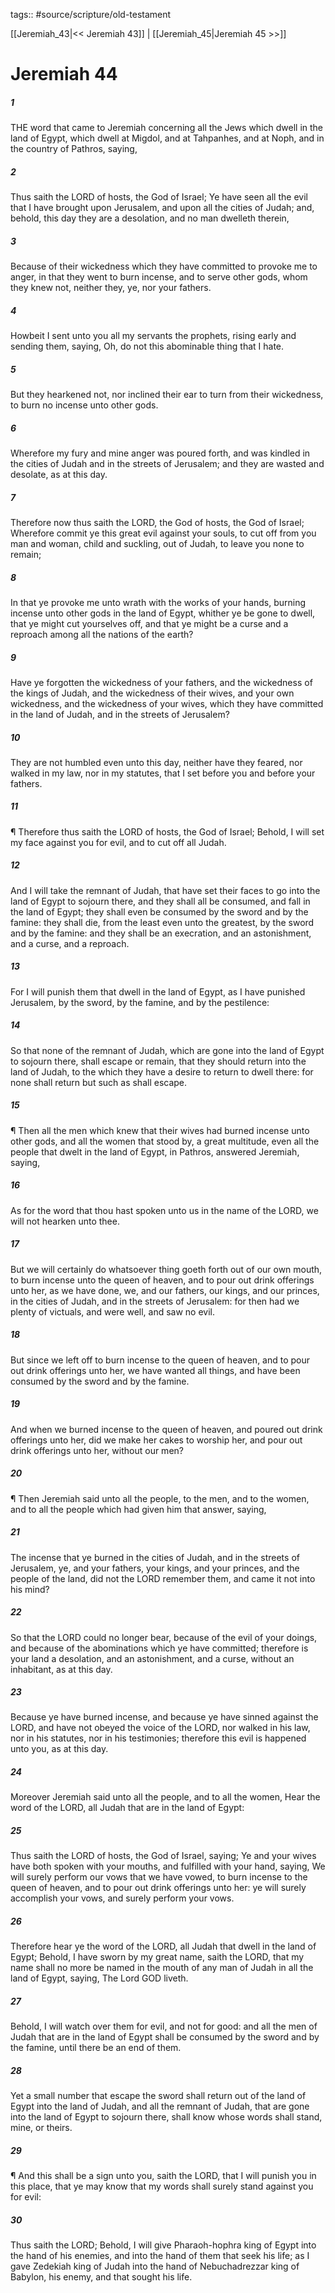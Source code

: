 tags:: #source/scripture/old-testament

[[Jeremiah_43|<< Jeremiah 43]] | [[Jeremiah_45|Jeremiah 45 >>]]

# Jeremiah 44

##### 1

THE word that came to Jeremiah concerning all the Jews which dwell in the land of Egypt, which dwell at Migdol, and at Tahpanhes, and at Noph, and in the country of Pathros, saying,

##### 2

Thus saith the LORD of hosts, the God of Israel; Ye have seen all the evil that I have brought upon Jerusalem, and upon all the cities of Judah; and, behold, this day they are a desolation, and no man dwelleth therein,

##### 3

Because of their wickedness which they have committed to provoke me to anger, in that they went to burn incense, and to serve other gods, whom they knew not, neither they, ye, nor your fathers.

##### 4

Howbeit I sent unto you all my servants the prophets, rising early and sending them, saying, Oh, do not this abominable thing that I hate.

##### 5

But they hearkened not, nor inclined their ear to turn from their wickedness, to burn no incense unto other gods.

##### 6

Wherefore my fury and mine anger was poured forth, and was kindled in the cities of Judah and in the streets of Jerusalem; and they are wasted and desolate, as at this day.

##### 7

Therefore now thus saith the LORD, the God of hosts, the God of Israel; Wherefore commit ye this great evil against your souls, to cut off from you man and woman, child and suckling, out of Judah, to leave you none to remain;

##### 8

In that ye provoke me unto wrath with the works of your hands, burning incense unto other gods in the land of Egypt, whither ye be gone to dwell, that ye might cut yourselves off, and that ye might be a curse and a reproach among all the nations of the earth?

##### 9

Have ye forgotten the wickedness of your fathers, and the wickedness of the kings of Judah, and the wickedness of their wives, and your own wickedness, and the wickedness of your wives, which they have committed in the land of Judah, and in the streets of Jerusalem?

##### 10

They are not humbled even unto this day, neither have they feared, nor walked in my law, nor in my statutes, that I set before you and before your fathers.

##### 11

¶ Therefore thus saith the LORD of hosts, the God of Israel; Behold, I will set my face against you for evil, and to cut off all Judah.

##### 12

And I will take the remnant of Judah, that have set their faces to go into the land of Egypt to sojourn there, and they shall all be consumed, and fall in the land of Egypt; they shall even be consumed by the sword and by the famine: they shall die, from the least even unto the greatest, by the sword and by the famine: and they shall be an execration, and an astonishment, and a curse, and a reproach.

##### 13

For I will punish them that dwell in the land of Egypt, as I have punished Jerusalem, by the sword, by the famine, and by the pestilence:

##### 14

So that none of the remnant of Judah, which are gone into the land of Egypt to sojourn there, shall escape or remain, that they should return into the land of Judah, to the which they have a desire to return to dwell there: for none shall return but such as shall escape.

##### 15

¶ Then all the men which knew that their wives had burned incense unto other gods, and all the women that stood by, a great multitude, even all the people that dwelt in the land of Egypt, in Pathros, answered Jeremiah, saying,

##### 16

As for the word that thou hast spoken unto us in the name of the LORD, we will not hearken unto thee.

##### 17

But we will certainly do whatsoever thing goeth forth out of our own mouth, to burn incense unto the queen of heaven, and to pour out drink offerings unto her, as we have done, we, and our fathers, our kings, and our princes, in the cities of Judah, and in the streets of Jerusalem: for then had we plenty of victuals, and were well, and saw no evil.

##### 18

But since we left off to burn incense to the queen of heaven, and to pour out drink offerings unto her, we have wanted all things, and have been consumed by the sword and by the famine.

##### 19

And when we burned incense to the queen of heaven, and poured out drink offerings unto her, did we make her cakes to worship her, and pour out drink offerings unto her, without our men?

##### 20

¶ Then Jeremiah said unto all the people, to the men, and to the women, and to all the people which had given him that answer, saying,

##### 21

The incense that ye burned in the cities of Judah, and in the streets of Jerusalem, ye, and your fathers, your kings, and your princes, and the people of the land, did not the LORD remember them, and came it not into his mind?

##### 22

So that the LORD could no longer bear, because of the evil of your doings, and because of the abominations which ye have committed; therefore is your land a desolation, and an astonishment, and a curse, without an inhabitant, as at this day.

##### 23

Because ye have burned incense, and because ye have sinned against the LORD, and have not obeyed the voice of the LORD, nor walked in his law, nor in his statutes, nor in his testimonies; therefore this evil is happened unto you, as at this day.

##### 24

Moreover Jeremiah said unto all the people, and to all the women, Hear the word of the LORD, all Judah that are in the land of Egypt:

##### 25

Thus saith the LORD of hosts, the God of Israel, saying; Ye and your wives have both spoken with your mouths, and fulfilled with your hand, saying, We will surely perform our vows that we have vowed, to burn incense to the queen of heaven, and to pour out drink offerings unto her: ye will surely accomplish your vows, and surely perform your vows.

##### 26

Therefore hear ye the word of the LORD, all Judah that dwell in the land of Egypt; Behold, I have sworn by my great name, saith the LORD, that my name shall no more be named in the mouth of any man of Judah in all the land of Egypt, saying, The Lord GOD liveth.

##### 27

Behold, I will watch over them for evil, and not for good: and all the men of Judah that are in the land of Egypt shall be consumed by the sword and by the famine, until there be an end of them.

##### 28

Yet a small number that escape the sword shall return out of the land of Egypt into the land of Judah, and all the remnant of Judah, that are gone into the land of Egypt to sojourn there, shall know whose words shall stand, mine, or theirs.

##### 29

¶ And this shall be a sign unto you, saith the LORD, that I will punish you in this place, that ye may know that my words shall surely stand against you for evil:

##### 30

Thus saith the LORD; Behold, I will give Pharaoh-hophra king of Egypt into the hand of his enemies, and into the hand of them that seek his life; as I gave Zedekiah king of Judah into the hand of Nebuchadrezzar king of Babylon, his enemy, and that sought his life.
